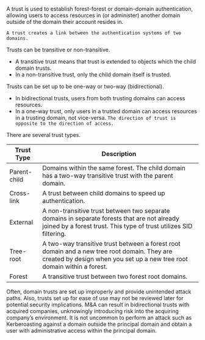 A trust is used to establish forest-forest or domain-domain authentication, allowing users to access resources in (or administer) another domain outside of the domain their account resides in.

`A trust creates a link between the authentication systems of two domains.`

Trusts can be transitive or non-transitive.

- A transitive trust means that trust is extended to objects which the child domain trusts.
- In a non-transitive trust, only the child domain itself is trusted.

Trusts can be set up to be one-way or two-way (bidirectional).

- In bidirectional trusts, users from both trusting domains can access resources.
- In a one-way trust, only users in a trusted domain can access resources in a trusting domain, not vice-versa. `The direction of trust is opposite to the direction of access.`

There are several trust types.

|**Trust Type**|**Description**|
|---|---|
|Parent-child|Domains within the same forest. The child domain has a two-way transitive trust with the parent domain.|
|Cross-link|A trust between child domains to speed up authentication.|
|External|A non-transitive trust between two separate domains in separate forests that are not already joined by a forest trust. This type of trust utilizes SID filtering.|
|Tree-root|A two-way transitive trust between a forest root domain and a new tree root domain. They are created by design when you set up a new tree root domain within a forest.|
|Forest|A transitive trust between two forest root domains.|

Often, domain trusts are set up improperly and provide unintended attack paths. Also, trusts set up for ease of use may not be reviewed later for potential security implications. M&A can result in bidirectional trusts with acquired companies, unknowingly introducing risk into the acquiring company’s environment. It is not uncommon to perform an attack such as Kerberoasting against a domain outside the principal domain and obtain a user with administrative access within the principal domain.